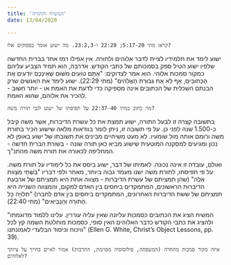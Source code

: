 ```yaml
---
title: 'המשיח והתורה'
date: 13/04/2020

---
```


`קראו מתי 5:17-20; 22:29 ו-23:2,3. מה ישוע אומר בפסוקים אלו?`

ישוע לימד את תלמידיו לציית לדבר אלוהים ולתורה. אין אפילו רמז אחד בברית החדשה שלפיו ישוע הטיל ספק בסמכותם של כתבי הקודש. אדרבה, הוא תמיד הצביע עליהם כמקור סמכות אלוהי. הוא אמר לצדוקים: "אַתֶּם טוֹעִים מִשּׁוּם שֶׁאֵינְכֶם יוֹדְעִים אֶת הַכְּתוּבִים, אַף לֹא אֶת גְּבוּרַת הָאֱלֹהִים" (מתי 22:29). ישוע לימד את האנשים שרק הבנתם השכלית של הכתובים אינה מספיקה כדי לדעת את האמת או - יותר חשוב - להכיר את אלוהם, שהוא האמת.

`מה כתוב במתי 22:37-40 על תפיסתו של ישוע לגבי תורה משה?`

בתשובה קצרה זו לבעל התורה, ישוע תמצת את כל עשרת הדיברות, אשר משה קיבל כ-1.500 שנה לפני כן. על פי תשובה זו, ניתן לומר בוודאות מלאה שישוע הכיר בתורת משה ורומם אותה מול שומעיו. לא מעט משיחיים מבינים את תשובתו של ישוע באופן לא נכון ומגיעים למסקנה המוטעית שישוע מביא כאן תורה שונה - בשורת הברית חדשה - המחליפה לכאורה את תורת משה מהתנ"ך.

ואולם, עובדה זו אינה נכונה. לאמיתו של דבר, ישוע ביסס את כל לימודיו על תורת משה. על פי תפיסתו, לתורת משה ישנו מעמד גבוה ביותר, מאחר ולפי דבריו "בִּשְׁתֵּי מִצְווֹת אֵלֶּה" (שהן תמציתם של עשרת הדיברות - מצווה אחת היא תמציתם של ארבעת הדיברות הראשונים, המתמקדים ביחסים בין האדם למקום, והמצווה השנייה היא תמציתם של ששת הדיברות האחרונים, המתמקדים ביחסים בין אדם לחברו) "תְּלוּיָה כָּל הַתּוֹרָה וְהַנְּבִיאִים" (מתי 22:40).

"המשיח הציג את הכתובים כסמכות עליונה שאין עליה עוררין. עלינו ללמוד מדוגמתו ולהציג את כתבי הקודש כדבר האלוהים האין סופי, כסמכות מוחלטת השמה קץ לכל וויכוח וכיסוד הבלעדי לאמונתנו" (Ellen G. White, Christ’s Object Lessons, pp. 39).

`איזה מקור סמכות מתחרה (המשפחה, פילוסופיה מסוימת, התרבות) אמור לאיים בחייך על ציותך לאלוהים?`